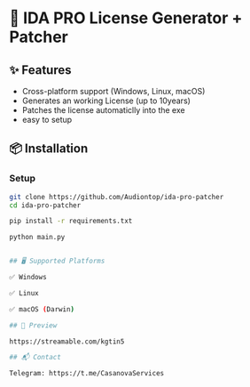 # 🚀 IDA PRO License Generator + Patcher

## ✨ Features
- Cross-platform support (Windows, Linux, macOS)
- Generates an working License (up to 10years)
- Patches the license automaticlly into the exe
- easy to setup

## 📦 Installation

### Setup
```bash
git clone https://github.com/Audiontop/ida-pro-patcher
cd ida-pro-patcher

pip install -r requirements.txt

python main.py


## 🖥️ Supported Platforms

✅ Windows

✅ Linux

✅ macOS (Darwin)

## 📸 Preview

https://streamable.com/kgtin5

## 📬 Contact

Telegram: https://t.me/CasanovaServices